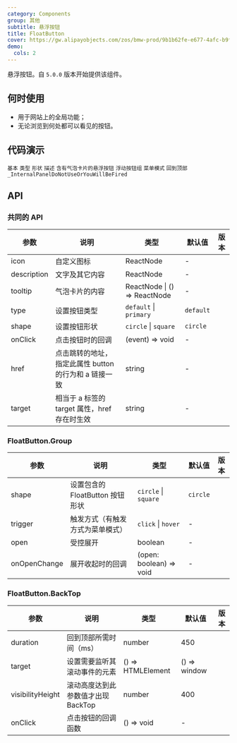 ```yaml
---
category: Components
group: 其他
subtitle: 悬浮按钮
title: FloatButton
cover: https://gw.alipayobjects.com/zos/bmw-prod/9b1b62fe-e677-4afc-b9fe-1b2993662611.svg
demo:
  cols: 2
---
```


悬浮按钮。自 `5.0.0` 版本开始提供该组件。

## 何时使用

- 用于网站上的全局功能；
- 无论浏览到何处都可以看见的按钮。

## 代码演示

<code src="./demo/basic.tsx" iframe="360">基本</code>
<code src="./demo/type.tsx" iframe="360">类型</code>
<code src="./demo/shape.tsx" iframe="360">形状</code>
<code src="./demo/description.tsx" iframe="360">描述</code>
<code src="./demo/tooltip.tsx" iframe="360">含有气泡卡片的悬浮按钮</code>
<code src="./demo/group.tsx" iframe="360">浮动按钮组</code>
<code src="./demo/group-menu.tsx" iframe="360">菜单模式</code>
<code src="./demo/back-top.tsx" iframe="360">回到顶部</code>
<code src="./demo/render-panel.tsx" debug>\_InternalPanelDoNotUseOrYouWillBeFired</code>

## API

### 共同的 API

| 参数        | 说明                                                  | 类型                         | 默认值    | 版本 |
| ----------- | ----------------------------------------------------- | ---------------------------- | --------- | ---- |
| icon        | 自定义图标                                            | ReactNode                    | -         |      |
| description | 文字及其它内容                                        | ReactNode                    | -         |      |
| tooltip     | 气泡卡片的内容                                        | ReactNode \| () => ReactNode | -         |      |
| type        | 设置按钮类型                                          | `default` \| `primary`       | `default` |      |
| shape       | 设置按钮形状                                          | `circle` \| `square`         | `circle`  |      |
| onClick     | 点击按钮时的回调                                      | (event) => void              | -         |      |
| href        | 点击跳转的地址，指定此属性 button 的行为和 a 链接一致 | string                       | -         |      |
| target      | 相当于 a 标签的 target 属性，href 存在时生效          | string                       | -         |      |

### FloatButton.Group

| 参数         | 说明                             | 类型                    | 默认值   | 版本 |
| ------------ | -------------------------------- | ----------------------- | -------- | ---- |
| shape        | 设置包含的 FloatButton 按钮形状  | `circle` \| `square`    | `circle` |      |
| trigger      | 触发方式（有触发方式为菜单模式） | `click` \| `hover`      | -        |      |
| open         | 受控展开                         | boolean                 | -        |      |
| onOpenChange | 展开收起时的回调                 | (open: boolean) => void | -        |      |

### FloatButton.BackTop

| 参数             | 说明                               | 类型              | 默认值       | 版本 |
| ---------------- | ---------------------------------- | ----------------- | ------------ | ---- |
| duration         | 回到顶部所需时间（ms）             | number            | 450          |      |
| target           | 设置需要监听其滚动事件的元素       | () => HTMLElement | () => window |      |
| visibilityHeight | 滚动高度达到此参数值才出现 BackTop | number            | 400          |      |
| onClick          | 点击按钮的回调函数                 | () => void        | -            |      |
